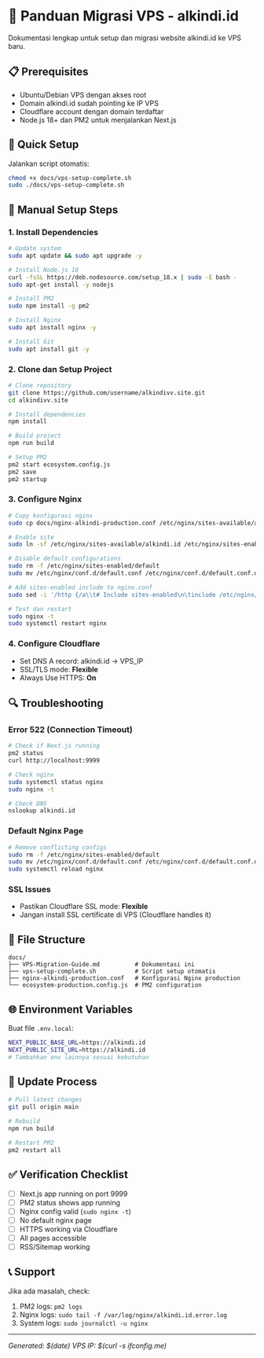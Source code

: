 # 🚀 Panduan Migrasi VPS - alkindi.id

Dokumentasi lengkap untuk setup dan migrasi website alkindi.id ke VPS baru.

## 📋 Prerequisites

- Ubuntu/Debian VPS dengan akses root
- Domain alkindi.id sudah pointing ke IP VPS
- Cloudflare account dengan domain terdaftar
- Node.js 18+ dan PM2 untuk menjalankan Next.js

## 🔧 Quick Setup

Jalankan script otomatis:

```bash
chmod +x docs/vps-setup-complete.sh
sudo ./docs/vps-setup-complete.sh
```

## 📖 Manual Setup Steps

### 1. Install Dependencies

```bash
# Update system
sudo apt update && sudo apt upgrade -y

# Install Node.js 18
curl -fsSL https://deb.nodesource.com/setup_18.x | sudo -E bash -
sudo apt-get install -y nodejs

# Install PM2
sudo npm install -g pm2

# Install Nginx
sudo apt install nginx -y

# Install Git
sudo apt install git -y
```

### 2. Clone dan Setup Project

```bash
# Clone repository
git clone https://github.com/username/alkindivv.site.git
cd alkindivv.site

# Install dependencies
npm install

# Build project
npm run build

# Setup PM2
pm2 start ecosystem.config.js
pm2 save
pm2 startup
```

### 3. Configure Nginx

```bash
# Copy konfigurasi nginx
sudo cp docs/nginx-alkindi-production.conf /etc/nginx/sites-available/alkindi.id

# Enable site
sudo ln -sf /etc/nginx/sites-available/alkindi.id /etc/nginx/sites-enabled/alkindi.id

# Disable default configurations
sudo rm -f /etc/nginx/sites-enabled/default
sudo mv /etc/nginx/conf.d/default.conf /etc/nginx/conf.d/default.conf.disabled 2>/dev/null || true

# Add sites-enabled include to nginx.conf
sudo sed -i '/http {/a\\t# Include sites-enabled\n\tinclude /etc/nginx/sites-enabled/*;' /etc/nginx/nginx.conf

# Test dan restart
sudo nginx -t
sudo systemctl restart nginx
```

### 4. Configure Cloudflare

- Set DNS A record: alkindi.id → VPS_IP
- SSL/TLS mode: **Flexible**
- Always Use HTTPS: **On**

## 🔍 Troubleshooting

### Error 522 (Connection Timeout)

```bash
# Check if Next.js running
pm2 status
curl http://localhost:9999

# Check nginx
sudo systemctl status nginx
sudo nginx -t

# Check DNS
nslookup alkindi.id
```

### Default Nginx Page

```bash
# Remove conflicting configs
sudo rm -f /etc/nginx/sites-enabled/default
sudo mv /etc/nginx/conf.d/default.conf /etc/nginx/conf.d/default.conf.disabled
sudo systemctl reload nginx
```

### SSL Issues

- Pastikan Cloudflare SSL mode: **Flexible**
- Jangan install SSL certificate di VPS (Cloudflare handles it)

## 📁 File Structure

```
docs/
├── VPS-Migration-Guide.md          # Dokumentasi ini
├── vps-setup-complete.sh           # Script setup otomatis
├── nginx-alkindi-production.conf   # Konfigurasi Nginx production
└── ecosystem-production.config.js  # PM2 configuration
```

## 🌐 Environment Variables

Buat file `.env.local`:

```bash
NEXT_PUBLIC_BASE_URL=https://alkindi.id
NEXT_PUBLIC_SITE_URL=https://alkindi.id
# Tambahkan env lainnya sesuai kebutuhan
```

## 🔄 Update Process

```bash
# Pull latest changes
git pull origin main

# Rebuild
npm run build

# Restart PM2
pm2 restart all
```

## ✅ Verification Checklist

- [ ] Next.js app running on port 9999
- [ ] PM2 status shows app running
- [ ] Nginx config valid (`sudo nginx -t`)
- [ ] No default nginx page
- [ ] HTTPS working via Cloudflare
- [ ] All pages accessible
- [ ] RSS/Sitemap working

## 📞 Support

Jika ada masalah, check:

1. PM2 logs: `pm2 logs`
2. Nginx logs: `sudo tail -f /var/log/nginx/alkindi.id.error.log`
3. System logs: `sudo journalctl -u nginx`

---

_Generated: $(date)_
_VPS IP: $(curl -s ifconfig.me)_
